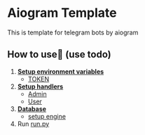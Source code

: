 # Aiogram Template
This is template for telegram bots by aiogram

## **How to use🤔 (use todo)**
1. [**Setup environment variables**](https://stackoverflow.com/questions/42708389/how-to-set-environment-variables-in-pycharm)
   - [TOKEN](https://telegram.me/BotFather)
2. [**Setup handlers**](bot/handlers)
   - [Admin](bot/handlers/admin/main.py)
   - [User](bot/handlers/user/main.py)
3. [**Database**]()
   - [setup engine](bot/database/main.py)
5. Run [run.py](run.py)